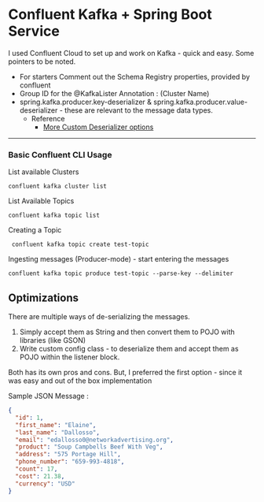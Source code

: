 # Confluent Kafka + Spring Boot Service

I used Confluent Cloud to set up and work on Kafka - quick and easy. Some pointers to be noted.

- For starters Comment out the Schema Registry properties, provided by confluent
- Group ID for the @KafkaLister Annotation : (Cluster Name)
- spring.kafka.producer.key-deserializer & spring.kafka.producer.value-deserializer - these are relevant to the message
  data types.
    - Reference
      - [More Custom Deserializer options](https://docs.spring.io/spring-boot/docs/current/reference/htmlsingle/#web.servlet.spring-mvc.json)

---

### Basic Confluent CLI Usage

List available Clusters

```shell
confluent kafka cluster list
```

List Available Topics

```shell
confluent kafka topic list
```

Creating a Topic

 ```shell
  confluent kafka topic create test-topic 
 ```

Ingesting messages (Producer-mode) - start entering the messages

```shell
confluent kafka topic produce test-topic --parse-key --delimiter
```

## Optimizations

There are multiple ways of de-serializing the messages.

1. Simply accept them as String and then convert them to POJO with libraries (like GSON)
2. Write custom config class - to deserialize them and accept them as POJO within the listener block.

Both has its own pros and cons. But, I preferred the first option - since it was easy and out of the box implementation

Sample JSON Message :

```json
{
  "id": 1,
  "first_name": "Elaine",
  "last_name": "Dallosso",
  "email": "edallosso0@networkadvertising.org",
  "product": "Soup Campbells Beef With Veg",
  "address": "575 Portage Hill",
  "phone_number": "659-993-4818",
  "count": 17,
  "cost": 21.38,
  "currency": "USD"
}
```

